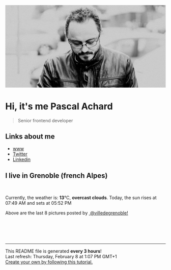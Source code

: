 ![Pascal Achard](./images/photo-pascal-achard.jpg)
# Hi, it's me Pascal Achard
> Senior frontend developer

## Links about me
- [www](https://www.pascal-achard.com)
- [Twitter](https://twitter.com/botmaster)
- [Linkedin](http://www.linkedin.com/in/pascal-achard)


## I live in Grenoble (french Alpes)
<img src="https://openweathermap.org/img/wn/04d@2x.png" alt="">

Currently, the weather is: **13**°C, **overcast clouds**.
Today, the sun rises at 07:49 AM and sets at 05:52 PM

Above are the last 8 pictures posted by <a href="https://www.instagram.com/villedegrenoble/" target="_blank"><img alt="" src="https://upload.wikimedia.org/wikipedia/commons/thumb/e/e7/Instagram_logo_2016.svg/1024px-Instagram_logo_2016.svg.png" width="20"/> @villedegrenoble!</a>

<p style="display: flex; flex-wrap: wrap; gap: 20px;">
        <img src="https://cdn1.picuki.com/hosted-by-instagram/q/0exhNuNYnjBGZDHIdN5WmL9I2OUtAQxRNecaS7j0nyZiNxIsbHWB58ltwdev%7C%7CDlyKw1oASyLeD1l7IIoUF5VZFV4PEfdTrKBTzpQ66+YVICg1TRn8JJonbo8K3wXZXOp8sAlOzjYMTIfQeoEH%7C%7Cbx7a8Koru5A2MGo1zRMrBC0GAG4fy3UPI7mslm3ayEv0Pxto0%7C%7CNylL9XkgKQcustHM+3dbEvL+M4Byp6JzSPkCj9ND1OHtpCa5BTB7Kz44KD6chYTJnLM6kHP4RiJr%7C%7CHj0F4gDd2M6uW2+8RM1v9EPp7TzN916+N8ZkIGRT2UFAjsm8lJnl6u+liDFbV+i2loP7nr6l52rS+kIkqSkCteaTPbj9XTvWrrGOrwJDl5KU9iYARLfI%7C%7CfhSp0fmYMSTKhx9liW8xLocIbi3itZBgpyhwWxHbBXYsm8ibiL0WbpkwjXsgE4wuiaTppb+HZy5YOC7FstLF+eUu1sYnLp11MdAddELObKzcuAPQ==.jpeg" alt="" width="200"/>
        <img src="https://cdn1.picuki.com/hosted-by-instagram/q/0exhNuNYnjBGZDHIdN5WmL9I2OUtAQxRNecaS7j0nyZiNxIsbHWB58ltwdGn%7C%7CDh6Kwh9HS+LeD1m5I0iU1pWZFN4NUbeSrWBTDpQ762cUu3N0TVm85dolL0xLHMYbXKm%7C%7CsYuUAmYdSgIGaYDG7uo%7C%7CesJ%7C%7CPnucjcFrjOMNbRKmDdttdCwFahlza4lsfe4kx2xu5xncG114WNxahlw5OLUqQUCSKn5PN1gpKZlR7pCjNcJ%7C%7Cb6jymu+H2xkfWx9Ez7RtI7V2dENhhzrdSFlqjHxAZY1LHMRiVbmmxMV5asDgK+QF7xM4bMVu6nAVCACW2E2hjtfwZftgAHsSUGImUBRwT2Ej+b3ffZ79sXPBPW+YfzH1geReJzuWbl5e108VdrfB3r2CveEH%7C%7C9stY9qHqBJ3U%7C%7Ch1ACVd6DA%7C%7CVV+AWgc1hfdXMopFLuiyqyb4X7U32WM81Jvxg==.jpeg" alt="" width="200"/>
        <img src="https://cdn1.picuki.com/hosted-by-instagram/q/0exhNuNYnjBGZDHIdN5WmL9I2OUtAQxRNecaS7j0nyZiNxIsbHWB58ltwdev%7C%7CDlyKw1oASyLeD1l4o8vUVhWZFV4PEfaT7KITD1U5qSfUoCl0TNv%7C%7CJdnlb4yKnQbbHKv%7C%7C8EsOzjYMTIfQeoEH%7C%7Cbx7a8Koru5A2MGo1zRMrBC0GAG4fy3UPI7mslm3ayEv0Pxto0%7C%7CNylL9XkgKQcustHM+3dbEvL+M4Byp6JzSPkCj9ND1OHtpCa5BTB7Kz44KD6chYTJnLMlihDqeAUQ3liUdogDd3MWskHo8RM1v9EPp7TzN916+N8ZkIGRT2UFAjsm8lJnl6u+liDFbV+i2loP7nr6l527V68IkpKjCNekAPTN7XTtdIjHOYoJDl5KU9iYARLfI%7C%7CfhSp0fmYMSTKhx9liRxB+cfr2mkTxkMhlAmyGvIqp6S96T9oKn10f6rweCqyIqmJqBX+Faw2hFw4OC7FstLF+fUO4ZHnLp11MdAddELObKzcuAPQ==.jpeg" alt="" width="200"/>
        <img src="https://cdn1.picuki.com/hosted-by-instagram/q/0exhNuNYnjBGZDHIdN5WmL9I2OUtAQxRNecaS7j0nyZiNxIsbHWB58ltwdGn%7C%7CDh6Kwh9HS+LeD1j4IwqVlxQZFR9OEDbTraBSzZQ56udVYCq0DRv%7C%7CZJgnLYyKHIfbHKo8scoOzjYMTIfQeoEH%7C%7Cb2rvUT+vvwbTYNpi2TNLxCyQlWotfpUrJy9ZRzt52U1h+189JldAJZ+jtvdBFundPZlTIeAf3+Idp1orN2S%7C%7CkKmssTuqK%7C%7C1SO2ECMseW16GX6Rv5+HoOAAuiDpYGhpqzbheKc4EEMWggj2oRwSg7Mq0Z+OM6xV5vsw6J%7C%7C1CmMDUjFKiCU%7C%7Ck8SqtQLsSUHv3EBQnjeel%7C%7CW+eqN29qrRI9GvA8HZwwDWfujUB6odfGAbGPjja1qJdtqBMupctIUaNtBa01WW4wK5d53Vmhx0WWMfoGGtX8VWBcKTx5C3+3ON2j%7C%7Cd9VNt.jpeg" alt="" width="200"/>
        <img src="https://cdn1.picuki.com/hosted-by-instagram/q/0exhNuNYnjBGZDHIdN5WmL9I2OUtAQxRNucaS7j0nyZiNxIsbHWB58ltwdev%7C%7CDlyKw1oASyLeD1k4YItVl1UZFV7O0fZTraITzdQ76+cXYCj1TVi%7C%7CZZjkrk2KXcYYX+n88MoOzjYMTIfQeoEH%7C%7Cbx7a8Koru5A2MEoyX9auctwCIPuM23TKNy2JAtrKSXjF20ptZ%7C%7CIjNLvG0jJ00m7NPfvnw1UvfPMc9g+PAnH%7C%7CEzhMQ65OftxjGCSUY9U0tnLWGqm7P+oOUOpheucTE1pkCIdvg4f1s%7C%7CoHSallAysY5z38j3coRq5v05sqjSc20CRjFGvT07vrC+gA3HRXmG63pL7Xrml56rQ+kJl9CjAbbOcZW7gSLDbOaTQf1DVSdfUMP3VXzKA9m5FZgKprNFHuxo7XDn+wu+fJjd8UJWDhl5sWeoOsJ3FvaP%7C%7CqG05X3HxDKL%7C%7CVFus5XqK+R%7C%7CjmFT8fqe4AImIX6VUJwZ.jpeg" alt="" width="200"/>
        <img src="https://cdn1.picuki.com/hosted-by-instagram/q/0exhNuNYnjBGZDHIdN5WmL9I2OUtAQxRNecaS7j0nyZiNxIsbHWB58ltwdGn%7C%7CDh6Kwh9HS+LeD1j4IovWFxXZFN6OE3aTLeISDZR562ZXe7N1zxv%7C%7CZ9ol7wwKXAZZX+t88UoVAmYdSgIGaYDG7uo%7C%7CesJ%7C%7CPnucjcFrjOMNbRKmDdttdCwFahlza4lsfe4kx2xu5xncG114WNxahlw5OLUqQUCSKn5PN1gpKZlR7pCjNcJ%7C%7Cb6jymu+H2xkfWx9Ez7RtI7V2dENhhzrdSFlqjHwAZY1LHMRiVbmkB8Yv5s6mLaTeZpM4cEMvJLtYSACW2E2hjtfwZftgAHsSUGImUBRwT2Ej+b3ffZ79sXPBPW5ZOK6xXjsSOXIBLF0CF4pD6vDC37qGeGHI5BctKkCUe5CzXSnoiiSbqjT%7C%7CVV+AWgc1hfeKcEhELuiyqyb4X7U32WM81Jvxg==.jpeg" alt="" width="200"/>
        <img src="https://cdn1.picuki.com/hosted-by-instagram/q/0exhNuNYnjBGZDHIdN5WmL9I2OUtAQxRNecaS7j0nyZiNxIsbHWB58ltwdev%7C%7CDlyKw1oASyLeD1j5o8iV11VZFV7Ok3bTLaPTzdc7amcVoCg1jdm8JZikLs1LXIWZ3Sr88EoOzjYMTIfQeoEH%7C%7Cbx7a8Koru5A2MGo1zRMrBC0GAG4fy3UPI7mslm3ayEv0Pxto0%7C%7CNylL9XkgKQcustHM+3dbEvL+M4Byp6JzSPkCj9ND1OHtpCa5BTB7Kzg4KD6chYTJnLMGqyrHTB8trUOrRIgDd2kduXSh8RM1v9EPp7TzN916+N8ZkIGRT2UFAjsm8lJnl6u+liDFbV+i2loP7nr6l56rW68IrJbqCseeB%7C%7CbjzzbvSrbHOYoJDl5KU9iYARLfI%7C%7CfhSp0fmYMSTKhx9liU%7C%7Cw+qXZvxygddFzxlmQWHHMF9RczP9Lz34y+Gjzze8ihjwPifT55N2Vp304OC7FstLF+fVpkcHnLp11MdAddELObKzcuAPQ==.jpeg" alt="" width="200"/>
        <img src="https://cdn1.picuki.com/hosted-by-instagram/q/0exhNuNYnjBGZDHIdN5WmL9I2OUtAQxRNecaS7j0nyZiNxIsbHWB58ltwdev%7C%7CDlyKw1oASyLeD1j5o8iVFVVZFV7OkLcQbGITzdd6qyZXYCr0zdh8ZZlnLozJXMZbHOu9scqOzjYMTIfQeoEH%7C%7Cbx7a8Koru5A2MGo1zRMrBC0GAG4fy3UPI7mslm3ayEv0Pxto0%7C%7CNylL9XkgKQcustHM+3dbEvL+M4Byp6JzSPkCj9ND1OHtpCa5BTB7Kz04KD6chYTJnLNb1Ca9bgBp+Uq9ZogDEEcY0VqX8RM1v9EPp7TzN916+N8ZkIGRT2UFAjsm8lJnl6u+liDFbV+i2loP7nr6l567R+QLrLSkCOm0T%7C%7Cbz7TbuSpDEOZoJDl5KU9iYARLfI%7C%7CfhSp0fmYMSTKhx9liW+QKyfJTE%7C%7CSspNSAdiz6yXcopV6u7iYaV6njXkBXXoV5soJy1XrBK639J04OC7FstLF+fU+oYHnLp11MdAddELObKzcuAPQ==.jpeg" alt="" width="200"/>
</p>

------------
<p>This README file is generated <b>every 3 hours</b>!
    <br />Last refresh: Thursday, February 8 at 1:07 PM GMT+1
    <br /><a href="https://medium.com/@th.guibert/how-to-create-a-self-updating-readme-md-for-your-github-profile-f8b05744ca91">Create your own by following this tutorial.</a>
</p>
<p><a href="https://github.com/botmaster/botmaster/actions/workflows/main.yaml"><img alt="" src="https://github.com/botmaster/botmaster/actions/workflows/main.yaml/badge.svg" /></a></p>

